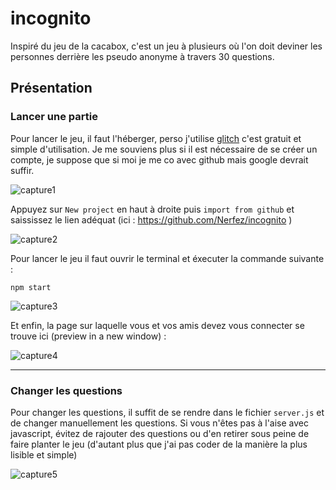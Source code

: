 # incognito

Inspiré du jeu de la cacabox, c'est un jeu à plusieurs où l'on doit deviner les personnes derrière les pseudo anonyme à travers 30 questions.

## Présentation

### Lancer une partie

Pour lancer le jeu, il faut l'héberger, perso j'utilise [glitch](https://glitch.com/) c'est gratuit et simple d'utilisation. Je me souviens plus si il est nécessaire 
de se créer un compte, je suppose que si moi je me co avec github mais google devrait suffir.

![capture1](https://github.com/Nerfez/incognito/blob/main/demonstration/Capture1.PNG "capture1")

Appuyez sur ```New project``` en haut à droite puis ```import from github``` et saississez le lien adéquat (ici : https://github.com/Nerfez/incognito )

![capture2](https://github.com/Nerfez/incognito/blob/main/demonstration/Capture2.PNG "capture2")

Pour lancer le jeu il faut ouvrir le terminal et éxecuter la commande suivante :

```nodejs
npm start
```

![capture3](https://github.com/Nerfez/incognito/blob/main/demonstration/Capture3.PNG "capture3")

Et enfin, la page sur laquelle vous et vos amis devez vous connecter se trouve ici (preview in a new window) :

![capture4](https://github.com/Nerfez/incognito/blob/main/demonstration/Capture4.PNG "capture4")

---

### Changer les questions

Pour changer les questions, il suffit de se rendre dans le fichier ```server.js``` et de changer manuellement les questions. Si vous n'êtes pas à l'aise avec javascript, évitez de rajouter des questions ou d'en retirer sous peine de faire planter le jeu (d'autant plus que j'ai pas coder de la manière la plus lisible et simple)

![capture5](https://github.com/Nerfez/incognito/blob/main/demonstration/Capture5.PNG "capture5")

